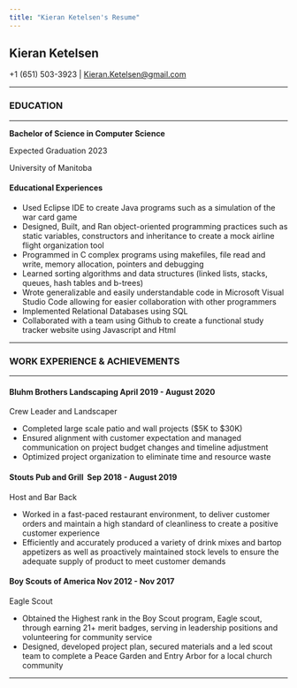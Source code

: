 ```yaml
---
title: "Kieran Ketelsen's Resume"
---
```

## **Kieran Ketelsen**
+1 (651) 503-3923 | Kieran.Ketelsen@gmail.com 


***
### **EDUCATION** 
***
**Bachelor of Science in Computer Science**  

Expected Graduation 2023

University of Manitoba


#### **Educational Experiences**
* Used Eclipse IDE to create Java programs such as a simulation of the war card game
* Designed, Built, and Ran object-oriented programming practices such as static variables, constructors and  inheritance to create a mock airline flight organization tool
* Programmed in C complex programs using makefiles, file read and write, memory allocation,  pointers and debugging
* Learned sorting algorithms and data structures (linked lists, stacks, queues, hash tables and b-trees)
* Wrote generalizable and easily understandable code in Microsoft Visual Studio Code allowing for easier collaboration with other programmers
* Implemented Relational Databases using SQL
* Collaborated with a team using Github to create a functional study tracker website using Javascript and Html  

***
### **WORK EXPERIENCE & ACHIEVEMENTS**
***
#### **Bluhm Brothers Landscaping**                                                             April  2019 - August 2020 

Crew Leader and Landscaper
* Completed large scale patio and wall projects ($5K to $30K)
* Ensured alignment with customer expectation and managed communication on project budget changes and timeline adjustment
* Optimized project organization to eliminate time and resource waste 

#### **Stouts Pub and Grill**​                                                   ​​​                           Sep 2018 - August 2019

Host and Bar Back
* Worked in a fast-paced restaurant environment, to deliver customer orders and maintain a high standard of cleanliness to create a positive customer experience
* Efficiently and accurately produced a variety of drink mixes and bartop appetizers as well as proactively maintained stock levels to ensure the adequate supply of product to meet customer demands

#### **Boy Scouts of America** 						            Nov 2012 -  Nov 2017

Eagle Scout
* Obtained the Highest rank in the Boy Scout program, Eagle scout, through earning 21+ merit badges, serving in leadership positions and volunteering for community service 
* Designed, developed project plan, secured materials and a led scout team to complete a Peace Garden and Entry Arbor for a local church community
***